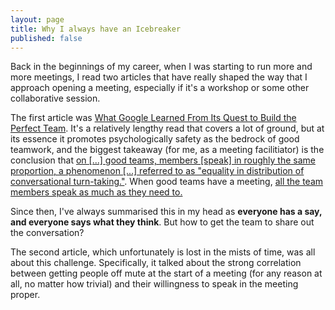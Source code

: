 ```yaml
---
layout: page
title: Why I always have an Icebreaker
published: false
---
```


Back in the beginnings of my career, when I was starting to run more and more meetings, I read two articles that have really shaped the way
that I approach opening a meeting, especially if it's a workshop or some other collaborative session.

The first article was [What Google Learned From Its Quest to Build the Perfect Team](https://www.nytimes.com/2016/02/28/magazine/what-google-learned-from-its-quest-to-build-the-perfect-team.htm).
It's a relatively lengthy read that covers a lot of ground, but at its essence it promotes psychologically safety as the
bedrock of good teamwork, and the biggest takeaway (for me, as a meeting facilitiator) is the conclusion that [on \[...\] good teams, members \[speak\] in roughly the same proportion, a phenomenon \[...\] referred to as "equality in distribution of conversational turn-taking."](https://www.nytimes.com/2016/02/28/magazine/what-google-learned-from-its-quest-to-build-the-perfect-team.html#:~:text=on%20the%20good%20teams%2C%20members%20spoke%20in%20roughly%20the%20same%20proportion%2C%20a%20phenomenon%20the%20researchers%20referred%20to%20as%20%E2%80%98%E2%80%98equality%20in%20distribution%20of%20conversational%20turn%2Dtaking.%E2%80%99%E2%80%99). When good teams have a meeting, [all the team members speak as much as they need to.](https://www.nytimes.com/2016/02/28/magazine/what-google-learned-from-its-quest-to-build-the-perfect-team.html#:~:text=all%20the%20team%20members%20speak%20as%20much%20as%20they%20need%20to.)

Since then, I've always summarised this in my head as **everyone has a say, and everyone says what they think**. But how to get the team to share out the conversation?

The second article, which unfortunately is lost in the mists of time, was all about this challenge. Specifically, it talked about the strong correlation between getting people off mute at the start of a meeting (for any reason at all, no matter how trivial) and their willingness to speak in the meeting proper.
